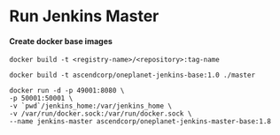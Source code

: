 # Run Jenkins Master

#### Create docker base images
`docker build -t <registry-name>/<repository>:tag-name
`
``` 
docker build -t ascendcorp/oneplanet-jenkins-base:1.0 ./master
```

``` 
docker run -d -p 49001:8080 \
-p 50001:50001 \
-v `pwd`/jenkins_home:/var/jenkins_home \
-v /var/run/docker.sock:/var/run/docker.sock \
--name jenkins-master ascendcorp/oneplanet-jenkins-master-base:1.8
```